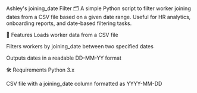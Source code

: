 Ashley's joining_date Filter 🗂️
A simple Python script to filter worker joining dates from a CSV file based on a given date range. Useful for HR analytics, onboarding reports, and date-based filtering tasks.

📌 Features
Loads worker data from a CSV file

Filters workers by joining_date between two specified dates

Outputs dates in a readable DD-MM-YY format

🛠 Requirements
Python 3.x

CSV file with a joining_date column formatted as YYYY-MM-DD
